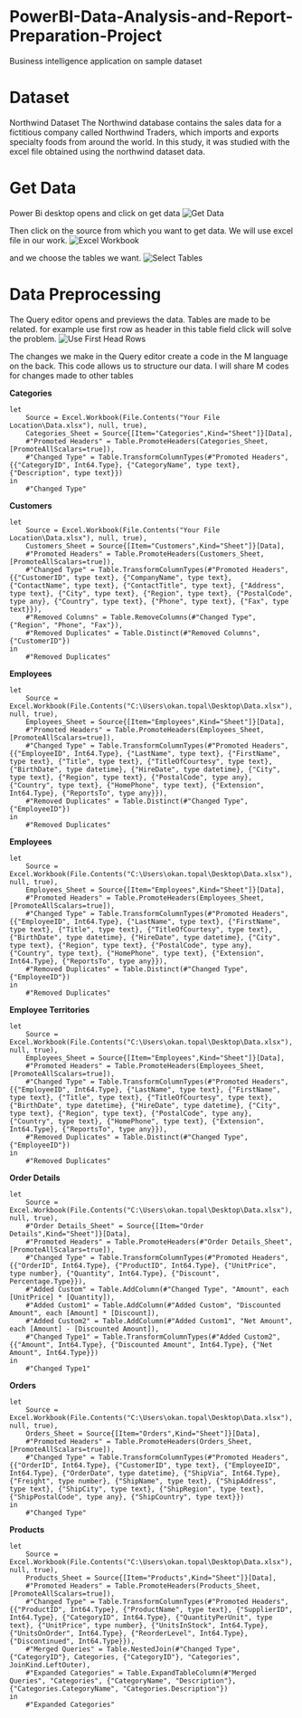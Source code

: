 # PowerBI-Data-Analysis-and-Report-Preparation-Project
Business intelligence application on sample dataset

# Dataset
Northwind Dataset
The Northwind database contains the sales data for a fictitious company called Northwind Traders, which imports and exports specialty foods from around the world.
In this study, it was studied with the excel file obtained using the northwind dataset data.
 
# Get Data
Power Bi desktop opens and click on get data
![Get Data](https://user-images.githubusercontent.com/79374662/183286516-797cb357-4768-4e30-b288-8218adba5874.png)

Then click on the source from which you want to get data. We will use excel file in our work.
![Excel Workbook](https://user-images.githubusercontent.com/79374662/183286546-90fa26ff-662a-4a6e-b2c2-c9f96401692a.png)

and we choose the tables we want.
![Select Tables](https://user-images.githubusercontent.com/79374662/183286636-6b98701b-8160-466e-acde-8c95ec0e30b3.PNG)

# Data Preprocessing
The Query editor opens and previews the data. Tables are made to be related.
for example use first row as header in this table field click will solve the problem.
![Use First Head Rows](https://user-images.githubusercontent.com/79374662/183286918-91675893-2313-42a4-8793-25baf3892790.png)

The changes we make in the Query editor create a code in the M language on the back. This code allows us to structure our data. I will share M codes for changes made to other tables

**Categories**
```
let
    Source = Excel.Workbook(File.Contents("Your File Location\Data.xlsx"), null, true),
    Categories_Sheet = Source{[Item="Categories",Kind="Sheet"]}[Data],
    #"Promoted Headers" = Table.PromoteHeaders(Categories_Sheet, [PromoteAllScalars=true]),
    #"Changed Type" = Table.TransformColumnTypes(#"Promoted Headers",{{"CategoryID", Int64.Type}, {"CategoryName", type text}, {"Description", type text}})
in
    #"Changed Type"
```
**Customers**
```
let
    Source = Excel.Workbook(File.Contents("Your File Location\Data.xlsx"), null, true),
    Customers_Sheet = Source{[Item="Customers",Kind="Sheet"]}[Data],
    #"Promoted Headers" = Table.PromoteHeaders(Customers_Sheet, [PromoteAllScalars=true]),
    #"Changed Type" = Table.TransformColumnTypes(#"Promoted Headers",{{"CustomerID", type text}, {"CompanyName", type text}, {"ContactName", type text}, {"ContactTitle", type text}, {"Address", type text}, {"City", type text}, {"Region", type text}, {"PostalCode", type any}, {"Country", type text}, {"Phone", type text}, {"Fax", type text}}),
    #"Removed Columns" = Table.RemoveColumns(#"Changed Type",{"Region", "Phone", "Fax"}),
    #"Removed Duplicates" = Table.Distinct(#"Removed Columns", {"CustomerID"})
in
    #"Removed Duplicates"
```

**Employees**
```
let
    Source = Excel.Workbook(File.Contents("C:\Users\okan.topal\Desktop\Data.xlsx"), null, true),
    Employees_Sheet = Source{[Item="Employees",Kind="Sheet"]}[Data],
    #"Promoted Headers" = Table.PromoteHeaders(Employees_Sheet, [PromoteAllScalars=true]),
    #"Changed Type" = Table.TransformColumnTypes(#"Promoted Headers",{{"EmployeeID", Int64.Type}, {"LastName", type text}, {"FirstName", type text}, {"Title", type text}, {"TitleOfCourtesy", type text}, {"BirthDate", type datetime}, {"HireDate", type datetime}, {"City", type text}, {"Region", type text}, {"PostalCode", type any}, {"Country", type text}, {"HomePhone", type text}, {"Extension", Int64.Type}, {"ReportsTo", type any}}),
    #"Removed Duplicates" = Table.Distinct(#"Changed Type", {"EmployeeID"})
in
    #"Removed Duplicates"
```

**Employees**
```
let
    Source = Excel.Workbook(File.Contents("C:\Users\okan.topal\Desktop\Data.xlsx"), null, true),
    Employees_Sheet = Source{[Item="Employees",Kind="Sheet"]}[Data],
    #"Promoted Headers" = Table.PromoteHeaders(Employees_Sheet, [PromoteAllScalars=true]),
    #"Changed Type" = Table.TransformColumnTypes(#"Promoted Headers",{{"EmployeeID", Int64.Type}, {"LastName", type text}, {"FirstName", type text}, {"Title", type text}, {"TitleOfCourtesy", type text}, {"BirthDate", type datetime}, {"HireDate", type datetime}, {"City", type text}, {"Region", type text}, {"PostalCode", type any}, {"Country", type text}, {"HomePhone", type text}, {"Extension", Int64.Type}, {"ReportsTo", type any}}),
    #"Removed Duplicates" = Table.Distinct(#"Changed Type", {"EmployeeID"})
in
    #"Removed Duplicates"
```

**Employee Territories**
```
let
    Source = Excel.Workbook(File.Contents("C:\Users\okan.topal\Desktop\Data.xlsx"), null, true),
    Employees_Sheet = Source{[Item="Employees",Kind="Sheet"]}[Data],
    #"Promoted Headers" = Table.PromoteHeaders(Employees_Sheet, [PromoteAllScalars=true]),
    #"Changed Type" = Table.TransformColumnTypes(#"Promoted Headers",{{"EmployeeID", Int64.Type}, {"LastName", type text}, {"FirstName", type text}, {"Title", type text}, {"TitleOfCourtesy", type text}, {"BirthDate", type datetime}, {"HireDate", type datetime}, {"City", type text}, {"Region", type text}, {"PostalCode", type any}, {"Country", type text}, {"HomePhone", type text}, {"Extension", Int64.Type}, {"ReportsTo", type any}}),
    #"Removed Duplicates" = Table.Distinct(#"Changed Type", {"EmployeeID"})
in
    #"Removed Duplicates"
```

**Order Details**
```
let
    Source = Excel.Workbook(File.Contents("C:\Users\okan.topal\Desktop\Data.xlsx"), null, true),
    #"Order Details_Sheet" = Source{[Item="Order Details",Kind="Sheet"]}[Data],
    #"Promoted Headers" = Table.PromoteHeaders(#"Order Details_Sheet", [PromoteAllScalars=true]),
    #"Changed Type" = Table.TransformColumnTypes(#"Promoted Headers",{{"OrderID", Int64.Type}, {"ProductID", Int64.Type}, {"UnitPrice", type number}, {"Quantity", Int64.Type}, {"Discount", Percentage.Type}}),
    #"Added Custom" = Table.AddColumn(#"Changed Type", "Amount", each [UnitPrice] * [Quantity]),
    #"Added Custom1" = Table.AddColumn(#"Added Custom", "Discounted Amount", each [Amount] * [Discount]),
    #"Added Custom2" = Table.AddColumn(#"Added Custom1", "Net Amount", each [Amount] - [Discounted Amount]),
    #"Changed Type1" = Table.TransformColumnTypes(#"Added Custom2",{{"Amount", Int64.Type}, {"Discounted Amount", Int64.Type}, {"Net Amount", Int64.Type}})
in
    #"Changed Type1"
```

**Orders**
```
let
    Source = Excel.Workbook(File.Contents("C:\Users\okan.topal\Desktop\Data.xlsx"), null, true),
    Orders_Sheet = Source{[Item="Orders",Kind="Sheet"]}[Data],
    #"Promoted Headers" = Table.PromoteHeaders(Orders_Sheet, [PromoteAllScalars=true]),
    #"Changed Type" = Table.TransformColumnTypes(#"Promoted Headers",{{"OrderID", Int64.Type}, {"CustomerID", type text}, {"EmployeeID", Int64.Type}, {"OrderDate", type datetime}, {"ShipVia", Int64.Type}, {"Freight", type number}, {"ShipName", type text}, {"ShipAddress", type text}, {"ShipCity", type text}, {"ShipRegion", type text}, {"ShipPostalCode", type any}, {"ShipCountry", type text}})
in
    #"Changed Type"
```

**Products**
```
let
    Source = Excel.Workbook(File.Contents("C:\Users\okan.topal\Desktop\Data.xlsx"), null, true),
    Products_Sheet = Source{[Item="Products",Kind="Sheet"]}[Data],
    #"Promoted Headers" = Table.PromoteHeaders(Products_Sheet, [PromoteAllScalars=true]),
    #"Changed Type" = Table.TransformColumnTypes(#"Promoted Headers",{{"ProductID", Int64.Type}, {"ProductName", type text}, {"SupplierID", Int64.Type}, {"CategoryID", Int64.Type}, {"QuantityPerUnit", type text}, {"UnitPrice", type number}, {"UnitsInStock", Int64.Type}, {"UnitsOnOrder", Int64.Type}, {"ReorderLevel", Int64.Type}, {"Discontinued", Int64.Type}}),
    #"Merged Queries" = Table.NestedJoin(#"Changed Type", {"CategoryID"}, Categories, {"CategoryID"}, "Categories", JoinKind.LeftOuter),
    #"Expanded Categories" = Table.ExpandTableColumn(#"Merged Queries", "Categories", {"CategoryName", "Description"}, {"Categories.CategoryName", "Categories.Description"})
in
    #"Expanded Categories"
```














